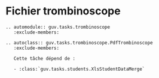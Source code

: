 # Fichier trombinoscope

```{eval-rst}
.. automodule:: guv.tasks.trombinoscope
   :exclude-members:
```

```{eval-rst}
.. autoclass:: guv.tasks.trombinoscope.PdfTrombinoscope
   :exclude-members:

   Cette tâche dépend de :

   - :class:`guv.tasks.students.XlsStudentDataMerge`
```
